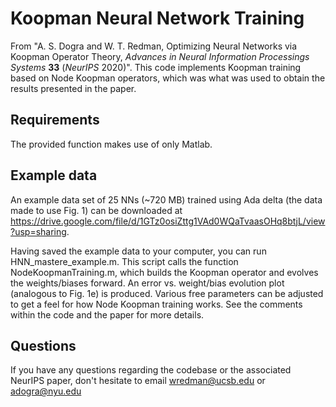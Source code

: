 # Koopman Neural Network Training

From "A. S. Dogra and W. T. Redman, Optimizing Neural Networks via Koopman Operator Theory, *Advances in Neural Information Processings Systems* **33** (*NeurIPS* 2020)". This code implements Koopman training based on Node Koopman operators, which was what was used to obtain the results presented in the paper. 

## Requirements

The provided function makes use of only Matlab. 

## Example data
An example data set of 25 NNs (~720 MB) trained using Ada delta (the data made to use Fig. 1) can be downloaded at https://drive.google.com/file/d/1GTz0osiZttg1VAd0WQaTvaasOHq8btjL/view?usp=sharing. 

Having saved the example data to your computer, you can run HNN_mastere_example.m. This script calls the function NodeKoopmanTraining.m, which builds the Koopman operator and evolves the weights/biases forward. An error vs. weight/bias evolution plot (analogous to Fig. 1e) is produced. Various free parameters can be adjusted to get a feel for how Node Koopman training works. See the comments within the code and the paper for more details. 

## Questions 

If you have any questions regarding the codebase or the associated NeurIPS paper, don't hesitate to email wredman@ucsb.edu or adogra@nyu.edu
